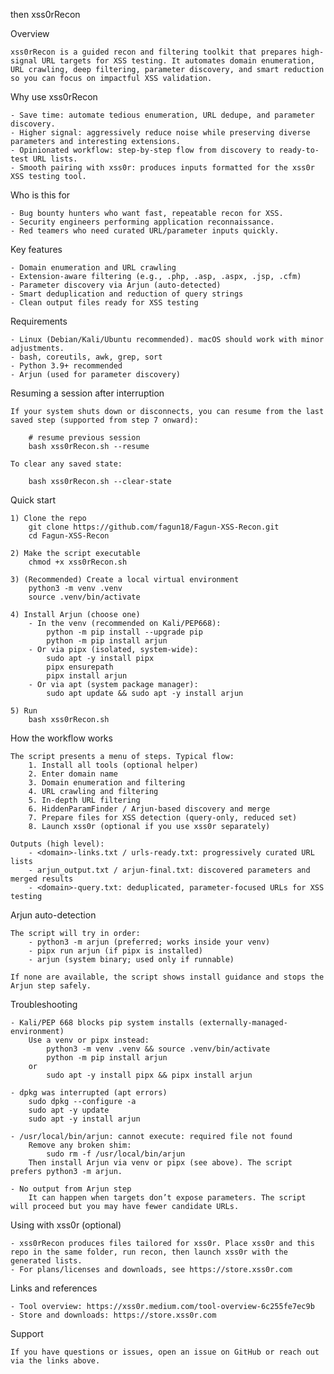 then xss0rRecon

Overview

    xss0rRecon is a guided recon and filtering toolkit that prepares high-signal URL targets for XSS testing. It automates domain enumeration, URL crawling, deep filtering, parameter discovery, and smart reduction so you can focus on impactful XSS validation.

Why use xss0rRecon

    - Save time: automate tedious enumeration, URL dedupe, and parameter discovery.
    - Higher signal: aggressively reduce noise while preserving diverse parameters and interesting extensions.
    - Opinionated workflow: step-by-step flow from discovery to ready-to-test URL lists.
    - Smooth pairing with xss0r: produces inputs formatted for the xss0r XSS testing tool.

Who is this for

    - Bug bounty hunters who want fast, repeatable recon for XSS.
    - Security engineers performing application reconnaissance.
    - Red teamers who need curated URL/parameter inputs quickly.

Key features

    - Domain enumeration and URL crawling
    - Extension-aware filtering (e.g., .php, .asp, .aspx, .jsp, .cfm)
    - Parameter discovery via Arjun (auto-detected)
    - Smart deduplication and reduction of query strings
    - Clean output files ready for XSS testing

Requirements

    - Linux (Debian/Kali/Ubuntu recommended). macOS should work with minor adjustments.
    - bash, coreutils, awk, grep, sort
    - Python 3.9+ recommended
    - Arjun (used for parameter discovery)

Resuming a session after interruption

    If your system shuts down or disconnects, you can resume from the last saved step (supported from step 7 onward):

        # resume previous session
        bash xss0rRecon.sh --resume

    To clear any saved state:

        bash xss0rRecon.sh --clear-state

Quick start

    1) Clone the repo
        git clone https://github.com/fagun18/Fagun-XSS-Recon.git
        cd Fagun-XSS-Recon

    2) Make the script executable
        chmod +x xss0rRecon.sh

    3) (Recommended) Create a local virtual environment
        python3 -m venv .venv
        source .venv/bin/activate

    4) Install Arjun (choose one)
        - In the venv (recommended on Kali/PEP668):
            python -m pip install --upgrade pip
            python -m pip install arjun
        - Or via pipx (isolated, system-wide):
            sudo apt -y install pipx
            pipx ensurepath
            pipx install arjun
        - Or via apt (system package manager):
            sudo apt update && sudo apt -y install arjun

    5) Run
        bash xss0rRecon.sh

How the workflow works

    The script presents a menu of steps. Typical flow:
        1. Install all tools (optional helper)
        2. Enter domain name
        3. Domain enumeration and filtering
        4. URL crawling and filtering
        5. In-depth URL filtering
        6. HiddenParamFinder / Arjun-based discovery and merge
        7. Prepare files for XSS detection (query-only, reduced set)
        8. Launch xss0r (optional if you use xss0r separately)

    Outputs (high level):
        - <domain>-links.txt / urls-ready.txt: progressively curated URL lists
        - arjun_output.txt / arjun-final.txt: discovered parameters and merged results
        - <domain>-query.txt: deduplicated, parameter-focused URLs for XSS testing

Arjun auto-detection

    The script will try in order:
        - python3 -m arjun (preferred; works inside your venv)
        - pipx run arjun (if pipx is installed)
        - arjun (system binary; used only if runnable)

    If none are available, the script shows install guidance and stops the Arjun step safely.

Troubleshooting

    - Kali/PEP 668 blocks pip system installs (externally-managed-environment)
        Use a venv or pipx instead:
            python3 -m venv .venv && source .venv/bin/activate
            python -m pip install arjun
        or
            sudo apt -y install pipx && pipx install arjun

    - dpkg was interrupted (apt errors)
        sudo dpkg --configure -a
        sudo apt -y update
        sudo apt -y install arjun

    - /usr/local/bin/arjun: cannot execute: required file not found
        Remove any broken shim:
            sudo rm -f /usr/local/bin/arjun
        Then install Arjun via venv or pipx (see above). The script prefers python3 -m arjun.

    - No output from Arjun step
        It can happen when targets don’t expose parameters. The script will proceed but you may have fewer candidate URLs.

Using with xss0r (optional)

    - xss0rRecon produces files tailored for xss0r. Place xss0r and this repo in the same folder, run recon, then launch xss0r with the generated lists.
    - For plans/licenses and downloads, see https://store.xss0r.com

Links and references

    - Tool overview: https://xss0r.medium.com/tool-overview-6c255fe7ec9b
    - Store and downloads: https://store.xss0r.com

Support

    If you have questions or issues, open an issue on GitHub or reach out via the links above.